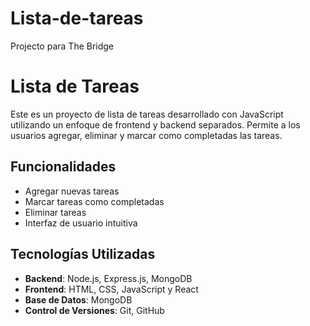 # Lista-de-tareas
Projecto para The Bridge
# Lista de Tareas

Este es un proyecto de lista de tareas desarrollado con JavaScript utilizando un enfoque de frontend y backend separados. Permite a los usuarios agregar, eliminar y marcar como completadas las tareas.

## Funcionalidades

- Agregar nuevas tareas
- Marcar tareas como completadas
- Eliminar tareas
- Interfaz de usuario intuitiva

## Tecnologías Utilizadas

- **Backend**: Node.js, Express.js, MongoDB
- **Frontend**: HTML, CSS, JavaScript y React
- **Base de Datos**: MongoDB 
- **Control de Versiones**: Git, GitHub


